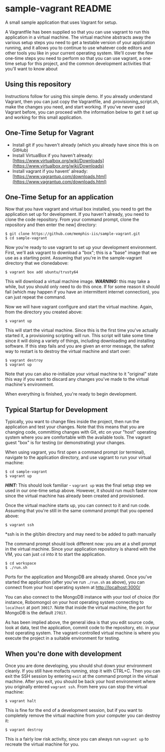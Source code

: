 sample-vagrant README
======================

A small sample application that uses Vagrant for setup.

A Vagrantfile has been supplied so that you can use vagrant to run this application
in a virtual machine. The virtual machine abstracts away the various setup steps
you need to get a testable version of your application running, and it allows you
to continue to use whatever code editors and other tools you like in your current
operating system. We'll cover the few one-time steps you need to perform so that you
can use vagrant, a one-time setup for this project, and the common development
activities that you'll want to know about

Using this repository
------------------------

Instructions follow for using this simple demo. If you already understand Vagrant,
then you can just copy the Vagrantfile, and .provisioning_script.sh, make the changes
you need, and start working. If you've never used Vagrant before, you can proceed with
the information below to get it set up and working for this small application.

One-Time Setup for Vagrant
-------------------------------

 * Install git if you haven't already (which you already have since this is on GitHub)
 * Install VirtualBox if you haven't already: 
   [https://www.virtualbox.org/wiki/Downloads](https://www.virtualbox.org/wiki/Downloads)
 * Install vagrant if you havent' already: 
   [https://www.vagrantup.com/downloads.html](https://www.vagrantup.com/downloads.html)

One-Time Setup for an application
----------------------------------

Now that you have vagrant and virtual box installed, you need to get the application
set up for development. If you haven't already, you need to clone the code
repository. From your command prompt, clone the repository and then enter the new]
directory:

    $ git clone https://github.com/memphis-iis/sample-vagrant.git
    $ cd sample-vagrant

Now you're ready to use vagrant to set up your development environment. First,
we'll ask vagrant to download a "box"; this is a "base" image that we use as a
starting point. Assuming that you're in the sample-vagrant directory that we
clonedabove:

    $ vagrant box add ubuntu/trusty64

This will download a virtual machine image. ***WARNING:*** this may take a while,
but you should only need to do this once. If for some reason it should fail (which
may happen if you have an intermittent internet connection), you can just repeat
the command.

Now we will have vagrant configure and start the virtual machine. Again, from the
directory you created above:

    $ vagrant up

This will start the virtual machine. Since this is the first time you've actually
started it, a provisioning scripting will run. This script will take some time
since it will doing a variety of things, including downloading and installing
software. If this step fails and you are given an error message, the safest way
to restart is to destroy the virtual machine and start over:

    $ vagrant destroy
    $ vagrant up

Note that you can also re-initialize your virtual machine to it "original" state
this way if you want to discard any changes you've made to the virtual machine's
environment.

When everything is finished, you're ready to begin development.

Typical Startup for Development
--------------------------------

Typically, you want to change files inside the project, then run the application
and test your changes. Note that this means that you are changing code, committing
changes with Git, etc on your "host" operating system where you are comfortable with
the available tools. The vagrant guest "box" is for testing (or demonstrating)
your changes.

When using vagrant, you first open a command prompt (or terminal), navigate to the
application directory, and use vagrant to run your virtual machine:

    $ cd sample-vagrant
    $ vagrant up

***HINT:*** This should look familiar - `vagrant up` was the final setup step
we used in our one-time setup above. However, it should run much faster now since
the virtual machine has already been created and provisioned.

Once the virtual machine starts up, you can connect to it and run code. Assuming
that you're still in the same command prompt that you opened above:

    $ vagrant ssh

*ssh is in the git/bin directory and may need to be added to path manually

The command prompt should look different now: you are at a shell prompt in the
virtual machine. Since your application repository is shared with the VM, you can
just `cd` into it to start the application.

    $ cd workspace
    $ ./run.sh
    
Ports for the application and MongoDB are already shared. Once you've started
the application (after you've run `./run.sh` as above), you can connect from
your host operating system at 
[http://localhost:3000/](http://localhost:3000/)

You can also connect to the MongoDB instance with your tool of choice (for instance,
Robomongo) on your host operating system connecting to `localhost` at port `30017`.
Note that inside the virtual machine, the port for MongoDB is the default `27017`.

As has been implied above, the general idea is that you edit source code, look at
data, test the application, commit code to the repository, etc. in your host
operating system. The vagrant-controlled virtual machine is where you execute the
project in a suitable environment for testing.

When you're done with development
----------------------------------------

Once you are done developing, you should shut down your environment cleanly. If
you still have mofacts running, stop it with CTRL+C. Then you can exit the SSH
session by entering `exit` at the command prompt in the virtual machine. After
you exit, you should be back your host environment where you originally entered
`vagrant ssh`. From here you can stop the virtual machine:

    $ vagrant halt

This is fine for the end of a development session, but if you want to completely
remove the virtual machine from your computer you can destroy it:

    $ vagrant destroy
    
This is a fairly low risk activity, since you can always run `vagrant up` to
recreate the virtual machine for you.
